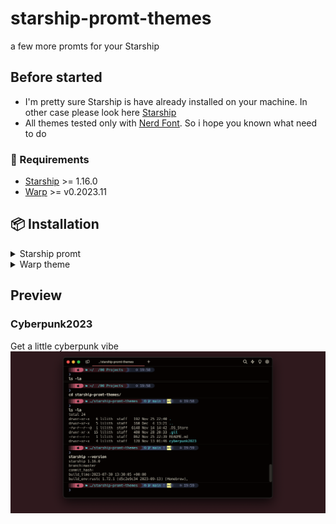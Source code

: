 # starship-promt-themes
a few more promts for your Starship

## Before started
- I'm pretty sure Starship is have already installed on your machine. In other case please look here [Starship](https://github.com/starship/starship)
- All themes tested only with [Nerd Font](https://www.nerdfonts.com). So i hope you known what need to do

### 💎 Requirements
- [Starship](https://github.com/starship/starship) >= 1.16.0
- [Warp](https://warp.dev) >= v0.2023.11

## 📦 Installation
<details>
<summary>Starship promt</summary>
	1. Download a **.toml** file from theme what do you liked and put into your ~/.config/starship.toml
	2. Setup your configuration
	3. You are breathtaking!
</details>

<details>
<summary>Warp theme</summary>
	- Download a **.yaml** file from theme what do you liked 
</details>

## Preview
### Cyberpunk2023
Get a little cyberpunk vibe
![Cyberpunk2023](https://github.com/olbdck/starship-promt-themes/blob/main/cyberpunk2023/cyberpunk2023-preview.png)
